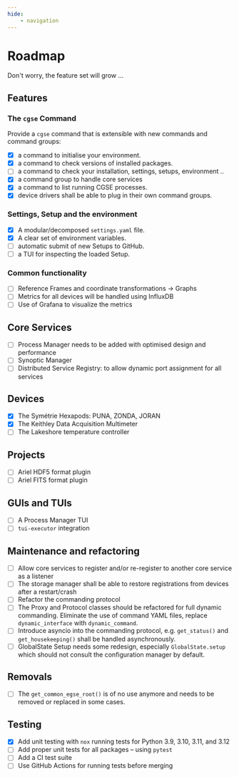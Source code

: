 ```yaml
---
hide:
    - navigation
---
```


# Roadmap

Don't worry, the feature set will grow ...

## Features

### The `cgse` Command

Provide a `cgse` command that is extensible with new commands and command groups:

- [x] a command to initialise your environment.
- [x] a command to check versions of installed packages.
- [ ] a command to check your installation, settings, setups, environment ..
- [x] a command group to handle core services
- [x] a command to list running CGSE processes.
- [x] device drivers shall be able to plug in their own command groups.

### Settings, Setup and the environment

- [x] A modular/decomposed `settings.yaml` file.
- [x] A clear set of environment variables.
- [ ] automatic submit of new Setups to GitHub.
- [ ] a TUI for inspecting the loaded Setup.

### Common functionality

- [ ] Reference Frames and coordinate transformations -> Graphs
- [ ] Metrics for all devices will be handled using InfluxDB
- [ ] Use of Grafana to visualize the metrics

## Core Services

- [ ] Process Manager needs to be added with optimised design and performance
- [ ] Synoptic Manager
- [ ] Distributed Service Registry: to allow dynamic port assignment for all 
  services

## Devices

- [x] The Symétrie Hexapods: PUNA, ZONDA, JORAN
- [x] The Keithley Data Acquisition Multimeter
- [ ] The Lakeshore temperature controller

## Projects

- [ ] Ariel HDF5 format plugin
- [ ] Ariel FITS format plugin

## GUIs and TUIs

- [ ] A Process Manager TUI
- [ ] `tui-executor` integration

## Maintenance and refactoring

- [ ] Allow core services to register and/or re-register to another core service as a listener
- [ ] The storage manager shall be able to restore registrations from devices after a restart/crash
- [ ] Refactor the commanding protocol
- [ ] The Proxy and Protocol classes should be refactored for full dynamic commanding. Eliminate the
  use of command YAML files, replace `dynamic_interface` with `dynamic_command`.
- [ ] Introduce asyncio into the commanding protocol, e.g. `get_status()` 
  and `get_housekeeping()`
  shall be handled asynchronously.
- [ ] GlobalState Setup needs some redesign, especially `GlobalState.setup` which should not consult
  the configuration manager by default.

## Removals

- [ ] The `get_common_egse_root()` is of no use anymore and needs to be removed or replaced in some
  cases.

## Testing

- [x] Add unit testing with `nox` running tests for Python 3.9, 3.10, 3.11, and 3.12
- [ ] Add proper unit tests for all packages – using `pytest`
- [ ] Add a CI test suite
- [ ] Use GitHub Actions for running tests before merging
